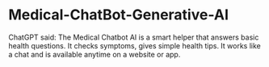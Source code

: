 # Medical-ChatBot-Generative-AI
ChatGPT said: The Medical Chatbot AI is a smart helper that answers basic health questions. It checks symptoms, gives simple health tips. It works like a chat and is available anytime on a website or app.
